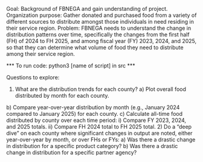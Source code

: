 Goal: Background of FBNEGA and gain understanding of project. 
Organization purpose: Gather donated and purchased food from a variety of different sources to distribute amongst those individuals in need residing in their service region. 
Problem: FBNEGA needs to understand the change in distribution patterns over time, specifically the changes from the first half (FH) of 2024 to FH 2025, and among fiscal year (FY) 2023, 2024, and 2025, so that they can determine what volume of food they need to distribute among their service region. 

*** To run code: python3 [name of script] in src *** 

Questions to explore:
1) What are the distribution trends for each county?
a) Plot overall food distributed by month for each county.

b) Compare year-over-year distribution by month (e.g., January 2024 compared to January 2025) for each county.
c) Calculate all-time food distributed by county over each time period:
i) Compare FY 2023, 2024, and 2025 totals.
ii) Compare FH 2024 total to FH 2025 total.
2) Do a “deep dive” on each county where significant changes in output are noted, either year-over-year by month, or over FHs or FYs:
a) Was there a drastic change in distribution for a specific product category?
b) Was there a drastic change in distribution for a specific partner agency?
